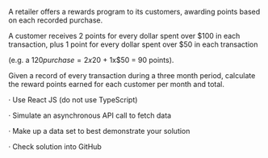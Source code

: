A retailer offers a rewards program to its customers, awarding points based on each recorded purchase.



A customer receives 2 points for every dollar spent over $100 in each transaction, plus 1 point for every dollar spent over $50 in each transaction

(e.g. a $120 purchase = 2x$20 + 1x$50 = 90 points).



Given a record of every transaction during a three month period, calculate the reward points earned for each customer per month and total.



· Use React JS (do not use TypeScript)

· Simulate an asynchronous API call to fetch data

· Make up a data set to best demonstrate your solution

· Check solution into GitHub
